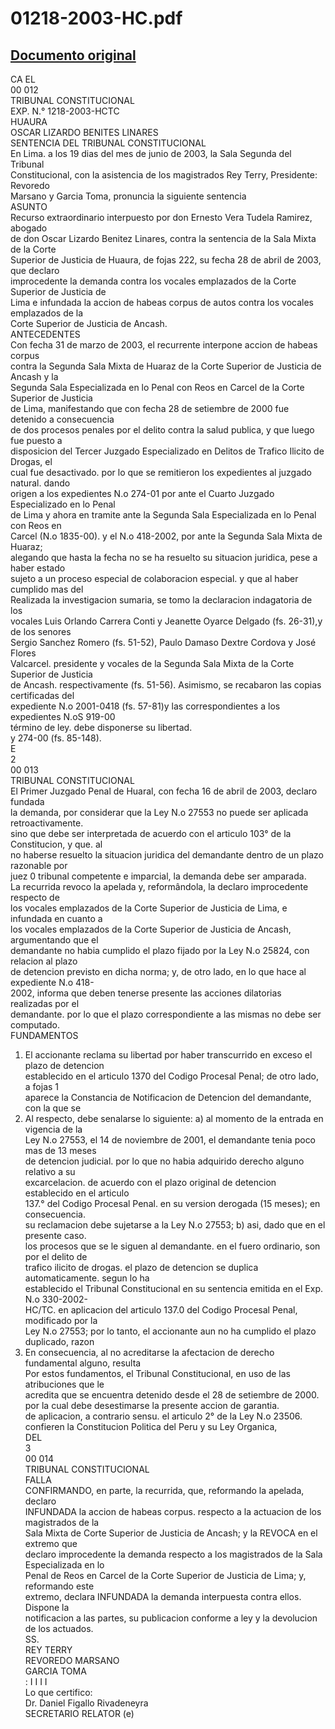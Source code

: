 
01218-2003-HC.pdf
=================
  
[Documento original](https://tc.gob.pe/jurisprudencia/2003/01218-2003-HC.pdf)  
---  
CA EL  
00 012  
TRIBUNAL CONSTITUCIONAL  
EXP. N.° 1218-2003-HCTC  
HUAURA  
OSCAR LIZARDO BENITES LINARES  
SENTENCIA DEL TRIBUNAL CONSTITUCIONAL  
En Lima. a los 19 dias del mes de junio de 2003, la Sala Segunda del Tribunal  
Constitucional, con la asistencia de los magistrados Rey Terry, Presidente: Revoredo  
Marsano y Garcia Toma, pronuncia la siguiente sentencia  
ASUNTO  
Recurso extraordinario interpuesto por don Ernesto Vera Tudela Ramirez, abogado  
de don Oscar Lizardo Benitez Linares, contra la sentencia de la Sala Mixta de la Corte  
Superior de Justicia de Huaura, de fojas 222, su fecha 28 de abril de 2003, que declaro  
improcedente la demanda contra los vocales emplazados de la Corte Superior de Justicia de  
Lima e infundada la accion de habeas corpus de autos contra los vocales emplazados de la  
Corte Superior de Justicia de Ancash.  
ANTECEDENTES  
Con fecha 31 de marzo de 2003, el recurrente interpone accion de habeas corpus  
contra la Segunda Sala Mixta de Huaraz de la Corte Superior de Justicia de Ancash y la  
Segunda Sala Especializada en lo Penal con Reos en Carcel de la Corte Superior de Justicia  
de Lima, manifestando que con fecha 28 de setiembre de 2000 fue detenido a consecuencia  
de dos procesos penales por el delito contra la salud publica, y que luego fue puesto a  
disposicion del Tercer Juzgado Especializado en Delitos de Trafico Ilicito de Drogas, el  
cual fue desactivado. por lo que se remitieron los expedientes al juzgado natural. dando  
origen a los expedientes N.o 274-01 por ante el Cuarto Juzgado Especializado en lo Penal  
de Lima y ahora en tramite ante la Segunda Sala Especializada en lo Penal con Reos en  
Carcel (N.o 1835-00). y el N.o 418-2002, por ante la Segunda Sala Mixta de Huaraz;  
alegando que hasta la fecha no se ha resuelto su situacion juridica, pese a haber estado  
sujeto a un proceso especial de colaboracion especial. y que al haber cumplido mas del  
Realizada la investigacion sumaria, se tomo la declaracion indagatoria de los  
vocales Luis Orlando Carrera Conti y Jeanette Oyarce Delgado (fs. 26-31),y de los senores  
Sergio Sanchez Romero (fs. 51-52), Paulo Damaso Dextre Cordova y José Flores  
Valcarcel. presidente y vocales de la Segunda Sala Mixta de la Corte Superior de Justicia  
de Ancash. respectivamente (fs. 51-56). Asimismo, se recabaron las copias certificadas del  
expediente N.o 2001-0418 (fs. 57-81)y las correspondientes a los expedientes N.oS 919-00  
término de ley. debe disponerse su libertad.  
y 274-00 (fs. 85-148).  
E  
2  
00 013  
TRIBUNAL CONSTITUCIONAL  
El Primer Juzgado Penal de Huaral, con fecha 16 de abril de 2003, declaro fundada  
la demanda, por considerar que la Ley N.o 27553 no puede ser aplicada retroactivamente.  
sino que debe ser interpretada de acuerdo con el articulo 103° de la Constitucion, y que. al  
no haberse resuelto la situacion juridica del demandante dentro de un plazo razonable por  
juez 0 tribunal competente e imparcial, la demanda debe ser amparada.  
La recurrida revoco la apelada y, reformândola, la declaro improcedente respecto de  
los vocales emplazados de la Corte Superior de Justicia de Lima, e infundada en cuanto a  
los vocales emplazados de la Corte Superior de Justicia de Ancash, argumentando que el  
demandante no habia cumplido el plazo fijado por la Ley N.o 25824, con relacion al plazo  
de detencion previsto en dicha norma; y, de otro lado, en lo que hace al expediente N.o 418-  
2002, informa que deben tenerse presente las acciones dilatorias realizadas por el  
demandante. por lo que el plazo correspondiente a las mismas no debe ser computado.  
FUNDAMENTOS  
1. El accionante reclama su libertad por haber transcurrido en exceso el plazo de detencion  
establecido en el articulo 1370 del Codigo Procesal Penal; de otro lado, a fojas 1  
aparece la Constancia de Notificacion de Detencion del demandante, con la que se  
2. Al respecto, debe senalarse lo siguiente: a) al momento de la entrada en vigencia de la  
Ley N.o 27553, el 14 de noviembre de 2001, el demandante tenia poco mas de 13 meses  
de detencion judicial. por lo que no habia adquirido derecho alguno relativo a su  
excarcelacion. de acuerdo con el plazo original de detencion establecido en el articulo  
137.° del Codigo Procesal Penal. en su version derogada (15 meses); en consecuencia.  
su reclamacion debe sujetarse a la Ley N.o 27553; b) asi, dado que en el presente caso.  
los procesos que se le siguen al demandante. en el fuero ordinario, son por el delito de  
trafico ilicito de drogas. el plazo de detencion se duplica automaticamente. segun lo ha  
establecido el Tribunal Constitucional en su sentencia emitida en el Exp. N.o 330-2002-  
HC/TC. en aplicacion del articulo 137.0 del Codigo Procesal Penal, modificado por la  
Ley N.o 27553; por lo tanto, el accionante aun no ha cumplido el plazo duplicado, razon  
3. En consecuencia, al no acreditarse la afectacion de derecho fundamental alguno, resulta  
Por estos fundamentos, el Tribunal Constitucional, en uso de las atribuciones que le  
acredita que se encuentra detenido desde el 28 de setiembre de 2000.  
por la cual debe desestimarse la presente accion de garantia.  
de aplicacion, a contrario sensu. el articulo 2° de la Ley N.o 23506.  
confieren la Constitucion Politica del Peru y su Ley Organica,  
DEL  
3  
00 014  
TRIBUNAL CONSTITUCIONAL  
FALLA  
CONFIRMANDO, en parte, la recurrida, que, reformando la apelada, declaro  
INFUNDADA la accion de habeas corpus. respecto a la actuacion de los magistrados de la  
Sala Mixta de Corte Superior de Justicia de Ancash; y la REVOCA en el extremo que  
declaro improcedente la demanda respecto a los magistrados de la Sala Especializada en lo  
Penal de Reos en Carcel de la Corte Superior de Justicia de Lima; y, reformando este  
extremo, declara INFUNDADA la demanda interpuesta contra ellos. Dispone la  
notificacion a las partes, su publicacion conforme a ley y la devolucion de los actuados.  
SS.  
REY TERRY  
REVOREDO MARSANO  
GARCIA TOMA  
: I I I I  
Lo que certifico:  
Dr. Daniel Figallo Rivadeneyra  
SECRETARIO RELATOR (e)
